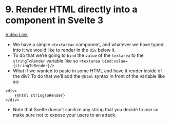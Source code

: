 # 9. Render HTML directly into a component in Svelte 3

[Video Link](https://egghead.io/lessons/svelte-render-html-directly-into-a-component-in-svelte-3?pl=getting-started-with-svelte-3-05a8541a)

- We have a simple `<textarea>` component, and whatever we have typed into it we would like to render in the `div` below it.
- To do that we&rsquo;re going to `bind` the `value` of the `textarea` to the `stringToRender` variable like so `<textarea bind:value={stringToRender}/>`
- What if we wanted to paste in some HTML and have it render inside of the div? To do that we&rsquo;ll add the `@html` syntax in front of the variable like so:

```
<div>
    {@html stringToRender}
</div>
```

- Note that Svelte doesn&rsquo;t sanitize any string that you decide to use so make sure not to expose your users to an attack.
